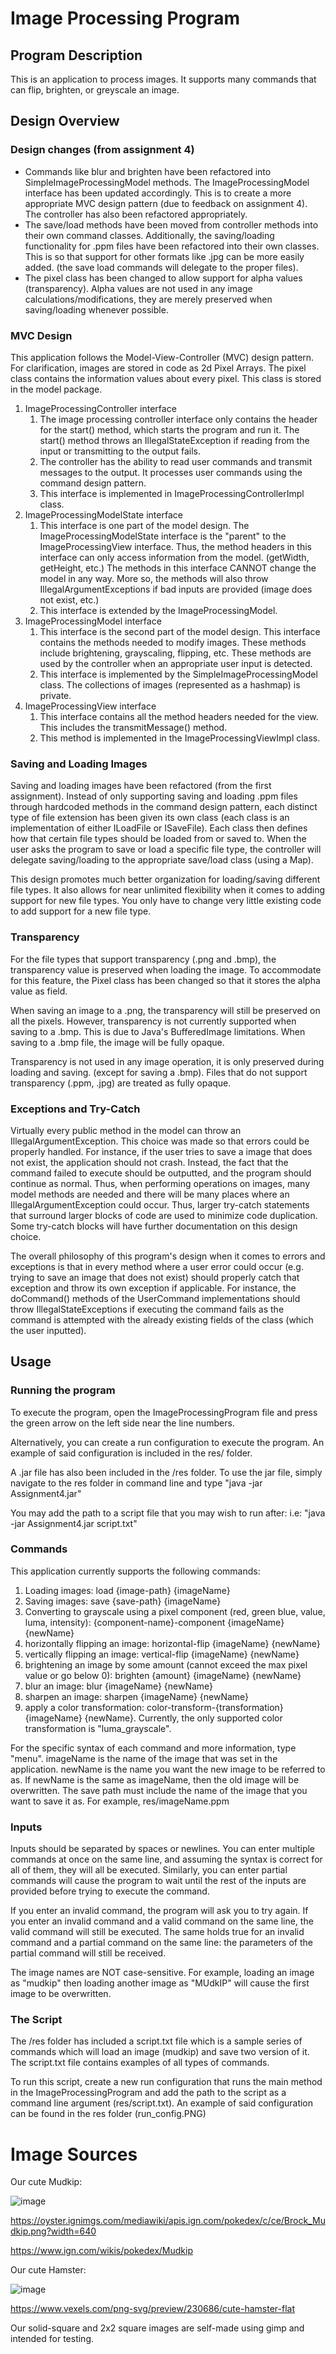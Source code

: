 # Image Processing Program

## Program Description

This is an application to process images. It supports many commands
that can flip, brighten, or greyscale an image.

## Design Overview

### Design changes (from assignment 4)

- Commands like blur and brighten have been refactored into SimpleImageProcessingModel methods. The 
ImageProcessingModel interface has been updated accordingly. This is to create a more 
appropriate MVC design pattern (due to feedback on assignment 4). The controller has also been 
refactored appropriately.
- The save/load methods have been moved from controller methods into their own command classes. 
Additionally, the saving/loading functionality for .ppm files have been refactored into their own
classes. This is so that support for other formats like .jpg can be more easily added. (the save
load commands will delegate to the proper files).
- The pixel class has been changed to allow support for alpha values (transparency). Alpha values
are not used in any image calculations/modifications, they are merely preserved when saving/loading
whenever possible.

### MVC Design
This application follows the Model-View-Controller (MVC) design pattern. For clarification, images 
are stored in code as 2d Pixel Arrays. The pixel class contains the information values about
every pixel. This class is stored in the model package.

1. ImageProcessingController interface
   1. The image processing controller interface only contains the header for the start() method,
   which starts the program and run it. The start() method throws an IllegalStateException if 
   reading from the input or transmitting to the output fails.
   2. The controller has the ability to read user commands and transmit messages to the output. It
   processes user commands using the command design pattern.
   3. This interface is implemented in ImageProcessingControllerImpl class. 
2. ImageProcessingModelState interface
   1. This interface is one part of the model design. The ImageProcessingModelState interface 
   is the "parent" to the ImageProcessingView interface. Thus, the method headers in this interface
   can only access information from the model. (getWidth, getHeight, etc.) The methods in this
   interface CANNOT change the model in any way. More so, the methods will also 
   throw IllegalArgumentExceptions if bad inputs are provided (image does not exist, etc.)
   2. This interface is extended by the ImageProcessingModel. 
3. ImageProcessingModel interface
   1. This interface is the second part of the model design. This interface contains the methods
   needed to modify images. These methods include brightening, grayscaling, flipping, etc. These
   methods are used by the controller when an appropriate user input is detected.
   2. This interface is implemented by the SimpleImageProcessingModel class. The collections of
   images (represented as a hashmap) is private.
4. ImageProcessingView interface
   1. This interface contains all the method headers needed for the view. This includes
   the transmitMessage() method.
   2. This method is implemented in the ImageProcessingViewImpl class.

### Saving and Loading Images

Saving and loading images have been refactored (from the first assignment).
Instead of only supporting saving and loading .ppm files through hardcoded methods in the command 
design pattern, 
each distinct type of file extension has been given its own class (each class is an implementation
of either ILoadFile or ISaveFile). Each class then defines how that certain file types should
be loaded from or saved to. When the user asks the program to save or load a specific file type, 
the controller will delegate saving/loading to the appropriate save/load class (using a Map). 

This design promotes much better organization for loading/saving different file types. It also allows
for near unlimited flexibility when it comes to adding support for new file types. You only have to change very 
little existing code to add support for a new file type.

### Transparency

For the file types that support transparency (.png and .bmp), the transparency value 
is preserved when loading the image. To accommodate for this feature, the Pixel class has been
changed so that it stores the alpha value as field.

When saving an image to a .png, the transparency will still be preserved on all the pixels. 
However, transparency is not currently supported when saving to a .bmp. This is due to 
Java's BufferedImage limitations. When saving to a .bmp file, the image will be
fully opaque.

Transparency is not used in any image operation, it is only preserved during loading and saving.
(except for saving a .bmp). Files that do not support transparency (.ppm, .jpg) are treated
as fully opaque.

### Exceptions and Try-Catch

Virtually every public method in the model can throw an IllegalArgumentException. This choice was 
made so that errors could be properly handled. For instance, if the user tries to save a image
that does not exist, the application should not crash. Instead, the fact that the command
failed to execute should be outputted, and the program should continue as normal. Thus, when 
performing operations on images, many model methods are needed and there will be many places where
an IllegalArgumentException could occur. Thus, larger try-catch statements that surround larger
blocks of code are used to minimize code duplication. Some try-catch blocks will have further
documentation on this design choice.

The overall philosophy of this program's design when it comes to errors and exceptions
is that in every method where a user error could occur (e.g. trying to save an image that
does not exist) should properly catch that exception and throw its own exception if applicable.
For instance, the doCommand() methods of the UserCommand implementations should throw 
IllegalStateExceptions if executing the command fails as the command is attempted with 
the already existing fields of the class (which the user inputted). 


## Usage

### Running the program

To execute the program, open the ImageProcessingProgram file and press the
green arrow on the left side near the line numbers. 

Alternatively, you can create a run configuration to execute the program. 
An example of said configuration is included in the res/ folder. 

A .jar file has also been included in the /res folder. To use the jar file, simply
navigate to the res folder in command line and type "java -jar Assignment4.jar"


You may add the path to a script file that you may wish to run after:
i.e: "java -jar Assignment4.jar script.txt"

### Commands
This application currently supports the following commands:
1. Loading images: load {image-path} {imageName} 
2. Saving images: save {save-path} {imageName}
3. Converting to grayscale using a pixel component (red, green blue, value, luma, intensity):
   {component-name}-component {imageName} {newName}
4. horizontally flipping an image: horizontal-flip {imageName} {newName}
5. vertically flipping an image: vertical-flip {imageName} {newName}
6. brightening an image by some amount (cannot exceed the max pixel value or go below 0):
   brighten {amount} {imageName} {newName}
7. blur an image: blur {imageName} {newName}
8. sharpen an image: sharpen {imageName} {newName}
9. apply a color transformation: color-transform-{transformation} {imageName} {newName}. 
Currently, the only supported color transformation is "luma_grayscale".
 
For the specific syntax of each command and more information, type "menu". imageName is the name of the image
that was set in the application. newName is the name you want the new image to be referred to 
as. If newName is the same as imageName,
then the old image will be overwritten. The save path must include the name of the image
that you want to save it as. For example, res/imageName.ppm

### Inputs

Inputs should be separated by spaces or newlines. You can enter multiple
commands at once on the same line, and assuming the syntax is correct for all
of them, they will all be executed. Similarly, you can enter partial commands
will cause the program to wait until the rest of the inputs are provided before
trying to execute the command. 

If you enter an invalid command, the program will ask you to try again. If you
enter an invalid command and a valid command on the same line, the valid
command will still be executed. The same holds true for an invalid command and a partial
command on the same line: the parameters of the partial command will still be
received.

The image names are NOT case-sensitive. For example, loading an image as "mudkip"
then loading another image as "MUdkIP" will cause the first image to be
overwritten. 

### The Script

The /res folder has included a script.txt file which is a sample series of commands which will
load an image (mudkip) and save two version of it. The script.txt file contains examples
of all types of commands.  

To run this script, create a new run configuration that runs the main method in
the ImageProcessingProgram and add the path to the script as a command line argument 
(res/script.txt). An example of said configuration can be found in the res folder (run_config.PNG)

# Image Sources

Our cute Mudkip:
   
![image](https://user-images.githubusercontent.com/91173669/172420508-6c48594d-e49d-48df-986f-c9852c7d5313.png)

https://oyster.ignimgs.com/mediawiki/apis.ign.com/pokedex/c/ce/Brock_Mudkip.png?width=640

https://www.ign.com/wikis/pokedex/Mudkip

Our cute Hamster:

![image](https://user-images.githubusercontent.com/91173669/174334902-ad430eed-bcb6-49f1-90fb-7992cf82da9f.png)

https://www.vexels.com/png-svg/preview/230686/cute-hamster-flat


Our solid-square and 2x2 square images are self-made using gimp and intended for testing.

